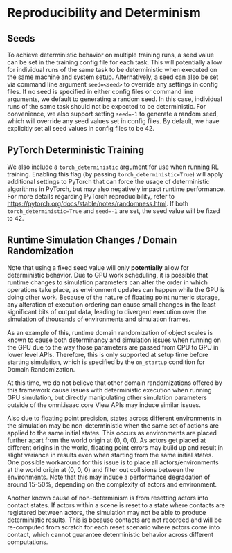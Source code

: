 Reproducibility and Determinism
===============================

Seeds
-----

To achieve deterministic behavior on multiple training runs, a seed
value can be set in the training config file for each task. This will potentially
allow for individual runs of the same task to be deterministic when
executed on the same machine and system setup. Alternatively, a seed can
also be set via command line argument `seed=<seed>` to override any
settings in config files. If no seed is specified in either config files
or command line arguments, we default to generating a random seed. In
this case, individual runs of the same task should not be expected to be
deterministic. For convenience, we also support setting `seed=-1` to
generate a random seed, which will override any seed values set in
config files. By default, we have explicitly set all seed values in
config files to be 42.


PyTorch Deterministic Training
------------------------------

We also include a `torch_deterministic` argument for use when running RL
training. Enabling this flag (by passing `torch_deterministic=True`) will
apply additional settings to PyTorch that can force the usage of deterministic 
algorithms in PyTorch, but may also negatively impact runtime performance. 
For more details regarding PyTorch reproducibility, refer to
<https://pytorch.org/docs/stable/notes/randomness.html>. If both
`torch_deterministic=True` and `seed=-1` are set, the seed value will be
fixed to 42.


Runtime Simulation Changes / Domain Randomization
-------------------------------------------------

Note that using a fixed seed value will only **potentially** allow for deterministic 
behavior. Due to GPU work scheduling, it is possible that runtime changes to 
simulation parameters can alter the order in which operations take place, as 
environment updates can happen while the GPU is doing other work. Because of the nature 
of floating point numeric storage, any alteration of execution ordering can 
cause small changes in the least significant bits of output data, leading
to divergent execution over the simulation of thousands of environments and
simulation frames.

As an example of this, runtime domain randomization of object scales 
is known to cause both determinancy and simulation issues when running on the GPU 
due to the way those parameters are passed from CPU to GPU in lower level APIs. Therefore,
this is only supported at setup time before starting simulation, which is specified by
the `on_startup` condition for Domain Randomization. 

At this time, we do not believe that other domain randomizations offered by this
framework cause issues with deterministic execution when running GPU simulation, 
but directly manipulating other simulation parameters outside of the omni.isaac.core View 
APIs may induce similar issues.

Also due to floating point precision, states across different environments in the simulation
may be non-deterministic when the same set of actions are applied to the same initial
states. This occurs as environments are placed further apart from the world origin at (0, 0, 0).
As actors get placed at different origins in the world, floating point errors may build up
and result in slight variance in results even when starting from the same initial states. One 
possible workaround for this issue is to place all actors/environments at the world origin
at (0, 0, 0) and filter out collisions between the environments. Note that this may induce
a performance degradation of around 15-50%, depending on the complexity of actors and 
environment.

Another known cause of non-determinism is from resetting actors into contact states. 
If actors within a scene is reset to a state where contacts are registered 
between actors, the simulation may not be able to produce deterministic results.
This is because contacts are not recorded and will be re-computed from scratch for 
each reset scenario where actors come into contact, which cannot guarantee 
deterministic behavior across different computations.

